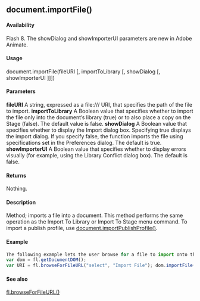 ## document.importFile()

#### Availability

Flash 8. The showDialog and showImporterUI parameters are new in Adobe Animate.

#### Usage

document.importFile(fileURI \[, importToLibrary \[, showDialog \[, showImporterUI \]\]\])

#### Parameters

**fileURI** A string, expressed as a file:/// URI, that specifies the path of the file to import.
**importToLibrary** A Boolean value that specifies whether to import the file only into the document’s library (true) or to also place a copy on the Stage (false). The default value is false.
**showDialog** A Boolean value that specifies whether to display the Import dialog box. Specifying true displays the import dialog. If you specify false, the function imports the file using specifications set in the Preferences dialog. The default is true.
**showImporterUI** A Boolean value that specifies whether to display errors visually (for example, using the Library Conflict dialog box). The default is false.

#### Returns

Nothing.

#### Description

Method; imports a file into a document. This method performs the same operation as the Import To Library or Import To Stage menu command. To import a publish profile, use [document.importPublishProfile()](#document.importPublishProfile()).

#### Example

```javascript
The following example lets the user browse for a file to import onto the Stage:
var dom = fl.getDocumentDOM();
var URI = fl.browseForFileURL("select", "Import File"); dom.importFile(URI);

```
#### See also

[fl.browseForFileURL()](#_bookmark454)

<span id="document.importPublishProfile()" class="anchor"></span>
